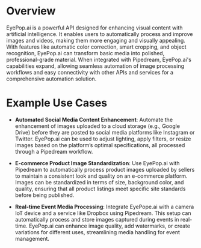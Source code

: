 # Overview

EyePop.ai is a powerful API designed for enhancing visual content with artificial intelligence. It enables users to automatically process and improve images and videos, making them more engaging and visually appealing. With features like automatic color correction, smart cropping, and object recognition, EyePop.ai can transform basic media into polished, professional-grade material. When integrated with Pipedream, EyePop.ai's capabilities expand, allowing seamless automation of image processing workflows and easy connectivity with other APIs and services for a comprehensive automation solution.

# Example Use Cases

- **Automated Social Media Content Enhancement**: Automate the enhancement of images uploaded to a cloud storage (e.g., Google Drive) before they are posted to social media platforms like Instagram or Twitter. EyePop.ai can be used to adjust lighting, apply filters, or resize images based on the platform’s optimal specifications, all processed through a Pipedream workflow.

- **E-commerce Product Image Standardization**: Use EyePop.ai with Pipedream to automatically process product images uploaded by sellers to maintain a consistent look and quality on an e-commerce platform. Images can be standardized in terms of size, background color, and quality, ensuring that all product listings meet specific site standards before being published.

- **Real-time Event Media Processing**: Integrate EyePope.ai with a camera IoT device and a service like Dropbox using Pipedream. This setup can automatically process and store images captured during events in real-time. EyePop.ai can enhance image quality, add watermarks, or create variations for different uses, streamlining media handling for event management.
